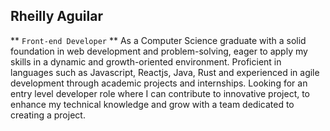 ## Rheilly Aguilar  
** `Front-end Developer` **
As a Computer Science graduate with a solid foundation in web development and problem-solving, eager to apply my skills in a dynamic and growth-oriented environment. Proficient in languages such as Javascript, Reactjs, Java, Rust and experienced in agile development through academic projects and internships. Looking for an entry level developer role where I can contribute to innovative project, to enhance my technical knowledge and grow with a team dedicated to creating a project.

